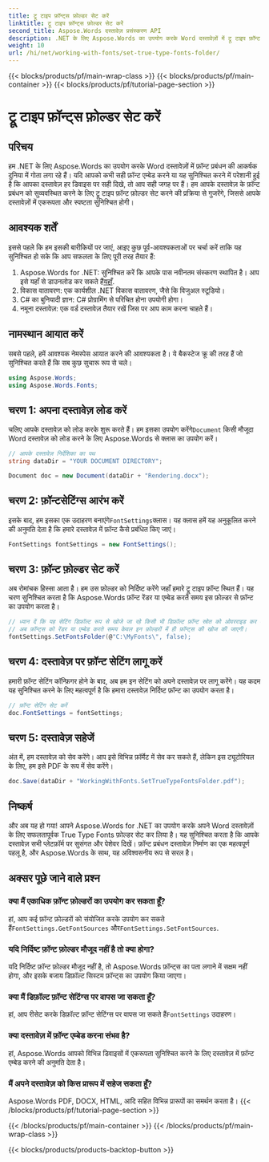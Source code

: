 ```yaml
---
title: ट्रू टाइप फ़ॉन्ट्स फ़ोल्डर सेट करें
linktitle: ट्रू टाइप फ़ॉन्ट्स फ़ोल्डर सेट करें
second_title: Aspose.Words दस्तावेज़ प्रसंस्करण API
description: .NET के लिए Aspose.Words का उपयोग करके Word दस्तावेज़ों में ट्रू टाइप फ़ॉन्ट फ़ोल्डर सेट करना सीखें। सुसंगत फ़ॉन्ट प्रबंधन सुनिश्चित करने के लिए हमारे विस्तृत, चरण-दर-चरण मार्गदर्शिका का पालन करें।
weight: 10
url: /hi/net/working-with-fonts/set-true-type-fonts-folder/
---
```


{{< blocks/products/pf/main-wrap-class >}}
{{< blocks/products/pf/main-container >}}
{{< blocks/products/pf/tutorial-page-section >}}

# ट्रू टाइप फ़ॉन्ट्स फ़ोल्डर सेट करें

## परिचय

हम .NET के लिए Aspose.Words का उपयोग करके Word दस्तावेज़ों में फ़ॉन्ट प्रबंधन की आकर्षक दुनिया में गोता लगा रहे हैं। यदि आपको कभी सही फ़ॉन्ट एम्बेड करने या यह सुनिश्चित करने में परेशानी हुई है कि आपका दस्तावेज़ हर डिवाइस पर सही दिखे, तो आप सही जगह पर हैं। हम आपके दस्तावेज़ के फ़ॉन्ट प्रबंधन को सुव्यवस्थित करने के लिए ट्रू टाइप फ़ॉन्ट फ़ोल्डर सेट करने की प्रक्रिया से गुजरेंगे, जिससे आपके दस्तावेज़ों में एकरूपता और स्पष्टता सुनिश्चित होगी।

## आवश्यक शर्तें

इससे पहले कि हम इसकी बारीकियों पर जाएं, आइए कुछ पूर्व-आवश्यकताओं पर चर्चा करें ताकि यह सुनिश्चित हो सके कि आप सफलता के लिए पूरी तरह तैयार हैं:

1.  Aspose.Words for .NET: सुनिश्चित करें कि आपके पास नवीनतम संस्करण स्थापित है। आप इसे यहाँ से डाउनलोड कर सकते हैं[यहाँ](https://releases.aspose.com/words/net/).
2. विकास वातावरण: एक कार्यशील .NET विकास वातावरण, जैसे कि विजुअल स्टूडियो।
3. C# का बुनियादी ज्ञान: C# प्रोग्रामिंग से परिचित होना उपयोगी होगा।
4. नमूना दस्तावेज़: एक वर्ड दस्तावेज़ तैयार रखें जिस पर आप काम करना चाहते हैं।

## नामस्थान आयात करें

सबसे पहले, हमें आवश्यक नेमस्पेस आयात करने की आवश्यकता है। ये बैकस्टेज क्रू की तरह हैं जो सुनिश्चित करते हैं कि सब कुछ सुचारू रूप से चले।

```csharp
using Aspose.Words;
using Aspose.Words.Fonts;
```

## चरण 1: अपना दस्तावेज़ लोड करें

 चलिए आपके दस्तावेज़ को लोड करके शुरू करते हैं। हम इसका उपयोग करेंगे`Document` किसी मौजूदा Word दस्तावेज़ को लोड करने के लिए Aspose.Words से क्लास का उपयोग करें।

```csharp
// आपके दस्तावेज़ निर्देशिका का पथ
string dataDir = "YOUR DOCUMENT DIRECTORY";

Document doc = new Document(dataDir + "Rendering.docx");
```

## चरण 2: फ़ॉन्टसेटिंग्स आरंभ करें

 इसके बाद, हम इसका एक उदाहरण बनाएंगे`FontSettings`क्लास। यह क्लास हमें यह अनुकूलित करने की अनुमति देता है कि हमारे दस्तावेज़ में फ़ॉन्ट कैसे प्रबंधित किए जाएं।

```csharp
FontSettings fontSettings = new FontSettings();
```

## चरण 3: फ़ॉन्ट फ़ोल्डर सेट करें

अब रोमांचक हिस्सा आता है। हम उस फ़ोल्डर को निर्दिष्ट करेंगे जहाँ हमारे ट्रू टाइप फ़ॉन्ट स्थित हैं। यह चरण सुनिश्चित करता है कि Aspose.Words फ़ॉन्ट रेंडर या एम्बेड करते समय इस फ़ोल्डर से फ़ॉन्ट का उपयोग करता है।

```csharp
// ध्यान दें कि यह सेटिंग डिफ़ॉल्ट रूप से खोजे जा रहे किसी भी डिफ़ॉल्ट फ़ॉन्ट स्रोत को ओवरराइड कर देगी।
// अब फ़ॉन्ट्स को रेंडर या एम्बेड करते समय केवल इन फ़ोल्डरों में ही फ़ॉन्ट्स की खोज की जाएगी।
fontSettings.SetFontsFolder(@"C:\MyFonts\", false);
```

## चरण 4: दस्तावेज़ पर फ़ॉन्ट सेटिंग लागू करें

हमारी फ़ॉन्ट सेटिंग कॉन्फ़िगर होने के बाद, अब हम इन सेटिंग को अपने दस्तावेज़ पर लागू करेंगे। यह कदम यह सुनिश्चित करने के लिए महत्वपूर्ण है कि हमारा दस्तावेज़ निर्दिष्ट फ़ॉन्ट का उपयोग करता है।

```csharp
// फ़ॉन्ट सेटिंग सेट करें
doc.FontSettings = fontSettings;
```

## चरण 5: दस्तावेज़ सहेजें

अंत में, हम दस्तावेज़ को सेव करेंगे। आप इसे विभिन्न फ़ॉर्मेट में सेव कर सकते हैं, लेकिन इस ट्यूटोरियल के लिए, हम इसे PDF के रूप में सेव करेंगे।

```csharp
doc.Save(dataDir + "WorkingWithFonts.SetTrueTypeFontsFolder.pdf");
```

## निष्कर्ष

और अब यह हो गया! आपने Aspose.Words for .NET का उपयोग करके अपने Word दस्तावेज़ों के लिए सफलतापूर्वक True Type Fonts फ़ोल्डर सेट कर लिया है। यह सुनिश्चित करता है कि आपके दस्तावेज़ सभी प्लेटफ़ॉर्म पर सुसंगत और पेशेवर दिखें। फ़ॉन्ट प्रबंधन दस्तावेज़ निर्माण का एक महत्वपूर्ण पहलू है, और Aspose.Words के साथ, यह अविश्वसनीय रूप से सरल है।

## अक्सर पूछे जाने वाले प्रश्न

### क्या मैं एकाधिक फ़ॉन्ट फ़ोल्डरों का उपयोग कर सकता हूँ?
 हां, आप कई फ़ॉन्ट फ़ोल्डरों को संयोजित करके उपयोग कर सकते हैं`FontSettings.GetFontSources` और`FontSettings.SetFontSources`.

### यदि निर्दिष्ट फ़ॉन्ट फ़ोल्डर मौजूद नहीं है तो क्या होगा?
यदि निर्दिष्ट फ़ॉन्ट फ़ोल्डर मौजूद नहीं है, तो Aspose.Words फ़ॉन्ट्स का पता लगाने में सक्षम नहीं होगा, और इसके बजाय डिफ़ॉल्ट सिस्टम फ़ॉन्ट्स का उपयोग किया जाएगा।

### क्या मैं डिफ़ॉल्ट फ़ॉन्ट सेटिंग्स पर वापस जा सकता हूँ?
 हां, आप रीसेट करके डिफ़ॉल्ट फ़ॉन्ट सेटिंग्स पर वापस जा सकते हैं`FontSettings` उदाहरण।

### क्या दस्तावेज़ में फ़ॉन्ट एम्बेड करना संभव है?
हां, Aspose.Words आपको विभिन्न डिवाइसों में एकरूपता सुनिश्चित करने के लिए दस्तावेज़ में फ़ॉन्ट एम्बेड करने की अनुमति देता है।

### मैं अपने दस्तावेज़ को किस प्रारूप में सहेज सकता हूँ?
Aspose.Words PDF, DOCX, HTML, आदि सहित विभिन्न प्रारूपों का समर्थन करता है।
{{< /blocks/products/pf/tutorial-page-section >}}

{{< /blocks/products/pf/main-container >}}
{{< /blocks/products/pf/main-wrap-class >}}

{{< blocks/products/products-backtop-button >}}
